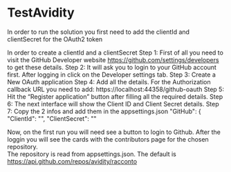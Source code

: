 # TestAvidity

In order to run the solution you first need to add the clientId and clientSecret for the OAuth2 token
 
 

In order to create a clientId and a clientSecret
Step 1: First of all you need to visit the GitHub Developer website https://github.com/settings/developers to get these details.
Step 2: It will ask you to login to your GitHub account first. After logging in click on the Developer settings tab.
Step 3: Create a New OAuth application
Step 4: Add all the details. For the Authorization callback URL you need to add: https://localhost:44358/github-oauth
Step 5: Hit the “Register application” button after filling all the required details.
Step 6: The next interface will show the Client ID and Client Secret details. 
Step 7: Copy the 2 infos and add them in  the appsettings.json
 "GitHub": {
    "ClientId": "",
    "ClientSecret": ""
	
Now, on the first run you will need see a button to login to Github. After the loggin you will see the cards with the contributors page for the chosen repository.  
The repository is read from  appsettings.json. The default is  https://api.github.com/repos/avidity/racconto
